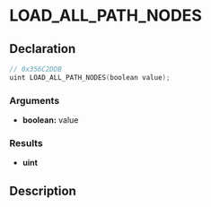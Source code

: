 # LOAD_ALL_PATH_NODES

## Declaration
```cpp
// 0x356C2DDB
uint LOAD_ALL_PATH_NODES(boolean value);
```

### Arguments
- **boolean:** value

### Results
- **uint**

## Description
